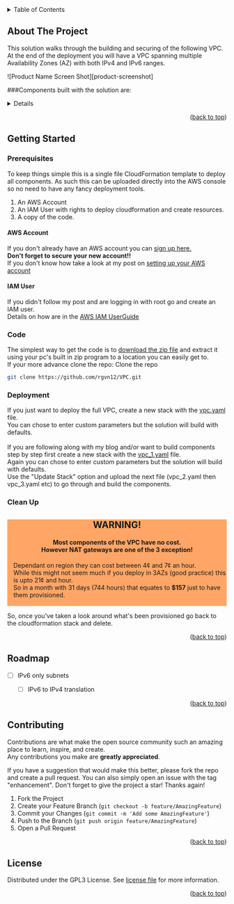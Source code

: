 <!-- TABLE OF CONTENTS -->
<details>
  <summary>Table of Contents</summary>
  <ol>
    <li>
      <a href="#about-the-project">About The Project</a>
    </li>
    <li>
      <a href="#getting-started">Getting Started</a>
      <ul>
        <li><a href="#prerequisites">Prerequisites</a></li>
        <li><a href="#installation">Installation</a></li>
      </ul>
    </li>
    <li><a href="#usage">Usage</a></li>
    <li><a href="#roadmap">Roadmap</a></li>
    <li><a href="#contributing">Contributing</a></li>
    <li><a href="#license">License</a></li>
    <li><a href="#contact">Contact</a></li>
  </ol>
</details>

<!-- ABOUT THE PROJECT -->
## About The Project
This solution walks through the building and securing of the following VPC.<br/>
At the end of the deployment you will have a VPC spanning multiple Availability Zones (AZ) with both IPv4 and IPv6 ranges.<br/>

![Product Name Screen Shot][product-screenshot]

###Components built with the solution are:
<details>
  <ol>
    <li>Create an empty VPC with an IPv4 CIDR range - vpc_1.yaml</li>
    <li>Create an IPv6 CIDR range and associate to the VPC - vpc_2.yaml</li>
    <li>Create 9 private subnets with IPv4 and IPv6 IP ranges allocated: - vpc_3.yaml
      <ul>
        <li>3x Presentation</li>
        <li>3x Application</li>
        <li>3x Data</li>
      </ul>
    <li>Create a private route tables and associate to the private subnets - vpc_4.yaml</li>
    <li>Enable VPC Flow Logs and send to encrypted S3 Bucket and encrypted CloudWatch Log Group - vpc_5.yaml</li>
    <li>Deploy VPC Endpoints for common AWS Services - vpc_6.yaml
      <ul>
        <li>Systems Manager (ssm)</li>
        <li>Systems Manager Messages (ssmmessages)</li>
        <li>CloudWatch Metrics (monitoring)</li>
        <li>CloudWatch Logs (logs)</li>
        <li>Simple Token Service (sts)</li>
      </ul>
    <li>Internet Routing - vpc_7.yaml
      <ul>
        <li>3x Public Subnets</li>
        <li>Public Route Table</li>
        <li>Internet Gateway (IPv4 and IPv6)</li>
        <li>NAT Gateway (IPv4)</li>
        <li>Egress Only Internet Gateway (IPv6)</li>
        <li>3x Private Route Tables</li>
      </ul>
    </li>
    <li>Reduced Redundancy NAT Gateway</li>
    <li>Network Access Control Lists (NACLs)
      <ul>
        <li>Public Subnet NACL</li>
        <li>Presentation Subnet NACL</li>
        <li>Application SubnetNACL</li>
        <li>Data Subnet NACL</li>
      </ul>~~~~
    </li>
  </ol>
</details>
<p align="right">(<a href="#top">back to top</a>)</p>

<!-- GETTING STARTED -->
## Getting Started
### Prerequisites
To keep things simple this is a single file CloudFormation template to deploy all components.
As such this can be uploaded directly into the AWS console so no need to have any fancy deployment tools.
1. An AWS Account
2. An IAM User with rights to deploy cloudformation and create resources.
3. A copy of the code.
#### AWS Account
If you don't already have an AWS account you can [sign up here.](https://portal.aws.amazon.com/billing/signup) </br>
**Don't forget to secure your new account!!</br>**
If you don't know how take a look at my post on [setting up your AWS account](https://myaws.rocks/setting-up-your-aws-account/)
#### IAM User
If you didn't follow my post and are logging in with root go and create an IAM user.</br>
Details on how are in the [AWS IAM UserGuide](https://docs.aws.amazon.com/IAM/latest/UserGuide/id_users_create.html#id_users_create_console)
### Code
The simplest way to get the code is to [download the zip file](https://github.com/rgvn12/VPC/archive/refs/heads/main.zip) and extract it using your pc's built in zip program to a location you can easily get to.<br/>
If your more advance clone the repo:
Clone the repo
   ```sh
   git clone https://github.com/rgvn12/VPC.git
   ```
### Deployment
If you just want to deploy the full VPC, create a new stack with the [vpc.yaml](vpc.yaml) file.<br/>
You can chose to enter custom parameters but the solution will build with defaults.<br/>
</br>
If you are following along with my blog and/or want to build components step by step first create a new stack with the [vpc_1.yaml](vpc_1.yaml) file.<br/>
Again you can chose to enter custom parameters but the solution will build with defaults.<br/>
Use the "Update Stack" option and upload the next file (vpc_2.yaml then vpc_3.yaml etc) to go through and build the components.
### Clean Up
<div class="warning" style='background-color:#ffa666'>
<h2 style='text-align:center'>WARNING!</h2>
<h4 style='text-align:center'>Most components of the VPC have no cost.<br/>However NAT gateways are one of the 3 exception!</h4>
<p style='margin-left:1em'>
Dependant on region they can cost between 4¢ and 7¢ an hour.<br/>
While this might not seem much if you deploy in 3AZs (good practice) this is upto 21¢ and hour.<br/>
So in a month with 31 days (744 hours) that equates to <b>$157</b> just to have them provisioned.<br/>
<br/>
</p>
</div>
So, once you've taken a look around what's been provisioned go back to the cloudformation stack and delete. 

<p align="right">(<a href="#top">back to top</a>)</p>

<!-- ROADMAP -->

## Roadmap

- [ ] IPv6 only subnets
  - [ ] IPv6 to IPv4 translation



<p align="right">(<a href="#top">back to top</a>)</p>
<!-- CONTRIBUTING -->

## Contributing

Contributions are what make the open source community such an amazing place to learn, inspire, and create.</br>
Any contributions you make are **greatly appreciated**.

If you have a suggestion that would make this better, please fork the repo and create a pull request. You can also simply open an issue with the tag "enhancement".
Don't forget to give the project a star! Thanks again!

1. Fork the Project
2. Create your Feature Branch (`git checkout -b feature/AmazingFeature`)
3. Commit your Changes (`git commit -m 'Add some AmazingFeature'`)
4. Push to the Branch (`git push origin feature/AmazingFeature`)
5. Open a Pull Request
<p align="right">(<a href="#top">back to top</a>)</p>
<!-- LICENSE -->

## License
Distributed under the GPL3 License. See [license file](LICENSE) for more information.

<p align="right">(<a href="#top">back to top</a>)</p>


